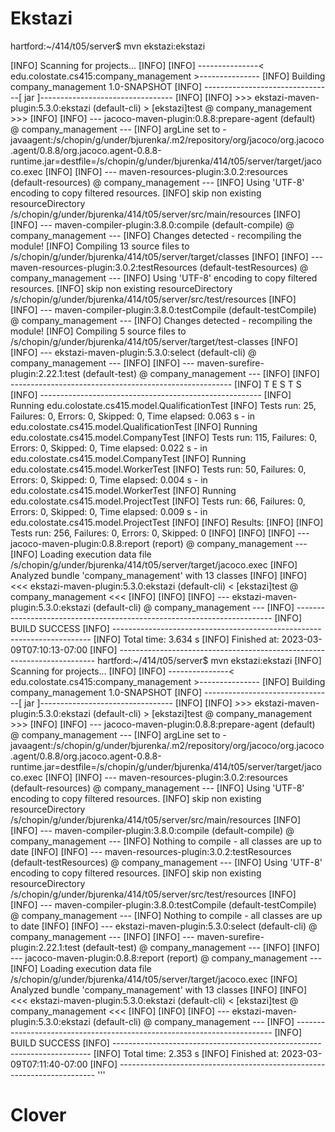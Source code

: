 # Ekstazi

hartford:~/414/t05/server$ mvn ekstazi:ekstazi

[INFO] Scanning for projects...
[INFO] 
[INFO] ---------------< edu.colostate.cs415:company_management >---------------
[INFO] Building company_management 1.0-SNAPSHOT
[INFO] --------------------------------[ jar ]---------------------------------
[INFO] 
[INFO] >>> ekstazi-maven-plugin:5.3.0:ekstazi (default-cli) > [ekstazi]test @ company_management >>>
[INFO] 
[INFO] --- jacoco-maven-plugin:0.8.8:prepare-agent (default) @ company_management ---
[INFO] argLine set to -javaagent:/s/chopin/g/under/bjurenka/.m2/repository/org/jacoco/org.jacoco.agent/0.8.8/org.jacoco.agent-0.8.8-runtime.jar=destfile=/s/chopin/g/under/bjurenka/414/t05/server/target/jacoco.exec
[INFO] 
[INFO] --- maven-resources-plugin:3.0.2:resources (default-resources) @ company_management ---
[INFO] Using 'UTF-8' encoding to copy filtered resources.
[INFO] skip non existing resourceDirectory /s/chopin/g/under/bjurenka/414/t05/server/src/main/resources
[INFO] 
[INFO] --- maven-compiler-plugin:3.8.0:compile (default-compile) @ company_management ---
[INFO] Changes detected - recompiling the module!
[INFO] Compiling 13 source files to /s/chopin/g/under/bjurenka/414/t05/server/target/classes
[INFO] 
[INFO] --- maven-resources-plugin:3.0.2:testResources (default-testResources) @ company_management ---
[INFO] Using 'UTF-8' encoding to copy filtered resources.
[INFO] skip non existing resourceDirectory /s/chopin/g/under/bjurenka/414/t05/server/src/test/resources
[INFO] 
[INFO] --- maven-compiler-plugin:3.8.0:testCompile (default-testCompile) @ company_management ---
[INFO] Changes detected - recompiling the module!
[INFO] Compiling 5 source files to /s/chopin/g/under/bjurenka/414/t05/server/target/test-classes
[INFO] 
[INFO] --- ekstazi-maven-plugin:5.3.0:select (default-cli) @ company_management ---
[INFO] 
[INFO] --- maven-surefire-plugin:2.22.1:test (default-test) @ company_management ---
[INFO] 
[INFO] -------------------------------------------------------
[INFO]  T E S T S
[INFO] -------------------------------------------------------
[INFO] Running edu.colostate.cs415.model.QualificationTest
[INFO] Tests run: 25, Failures: 0, Errors: 0, Skipped: 0, Time elapsed: 0.063 s - in edu.colostate.cs415.model.QualificationTest
[INFO] Running edu.colostate.cs415.model.CompanyTest
[INFO] Tests run: 115, Failures: 0, Errors: 0, Skipped: 0, Time elapsed: 0.022 s - in edu.colostate.cs415.model.CompanyTest
[INFO] Running edu.colostate.cs415.model.WorkerTest
[INFO] Tests run: 50, Failures: 0, Errors: 0, Skipped: 0, Time elapsed: 0.004 s - in edu.colostate.cs415.model.WorkerTest
[INFO] Running edu.colostate.cs415.model.ProjectTest
[INFO] Tests run: 66, Failures: 0, Errors: 0, Skipped: 0, Time elapsed: 0.009 s - in edu.colostate.cs415.model.ProjectTest
[INFO] 
[INFO] Results:
[INFO] 
[INFO] Tests run: 256, Failures: 0, Errors: 0, Skipped: 0
[INFO] 
[INFO] 
[INFO] --- jacoco-maven-plugin:0.8.8:report (report) @ company_management ---
[INFO] Loading execution data file /s/chopin/g/under/bjurenka/414/t05/server/target/jacoco.exec
[INFO] Analyzed bundle 'company_management' with 13 classes
[INFO] 
[INFO] <<< ekstazi-maven-plugin:5.3.0:ekstazi (default-cli) < [ekstazi]test @ company_management <<<
[INFO] 
[INFO] 
[INFO] --- ekstazi-maven-plugin:5.3.0:ekstazi (default-cli) @ company_management ---
[INFO] ------------------------------------------------------------------------
[INFO] BUILD SUCCESS
[INFO] ------------------------------------------------------------------------
[INFO] Total time:  3.634 s
[INFO] Finished at: 2023-03-09T07:10:13-07:00
[INFO] ------------------------------------------------------------------------
hartford:~/414/t05/server$ mvn ekstazi:ekstazi
[INFO] Scanning for projects...
[INFO] 
[INFO] ---------------< edu.colostate.cs415:company_management >---------------
[INFO] Building company_management 1.0-SNAPSHOT
[INFO] --------------------------------[ jar ]---------------------------------
[INFO] 
[INFO] >>> ekstazi-maven-plugin:5.3.0:ekstazi (default-cli) > [ekstazi]test @ company_management >>>
[INFO] 
[INFO] --- jacoco-maven-plugin:0.8.8:prepare-agent (default) @ company_management ---
[INFO] argLine set to -javaagent:/s/chopin/g/under/bjurenka/.m2/repository/org/jacoco/org.jacoco.agent/0.8.8/org.jacoco.agent-0.8.8-runtime.jar=destfile=/s/chopin/g/under/bjurenka/414/t05/server/target/jacoco.exec
[INFO] 
[INFO] --- maven-resources-plugin:3.0.2:resources (default-resources) @ company_management ---
[INFO] Using 'UTF-8' encoding to copy filtered resources.
[INFO] skip non existing resourceDirectory /s/chopin/g/under/bjurenka/414/t05/server/src/main/resources
[INFO] 
[INFO] --- maven-compiler-plugin:3.8.0:compile (default-compile) @ company_management ---
[INFO] Nothing to compile - all classes are up to date
[INFO] 
[INFO] --- maven-resources-plugin:3.0.2:testResources (default-testResources) @ company_management ---
[INFO] Using 'UTF-8' encoding to copy filtered resources.
[INFO] skip non existing resourceDirectory /s/chopin/g/under/bjurenka/414/t05/server/src/test/resources
[INFO] 
[INFO] --- maven-compiler-plugin:3.8.0:testCompile (default-testCompile) @ company_management ---
[INFO] Nothing to compile - all classes are up to date
[INFO] 
[INFO] --- ekstazi-maven-plugin:5.3.0:select (default-cli) @ company_management ---
[INFO] 
[INFO] --- maven-surefire-plugin:2.22.1:test (default-test) @ company_management ---
[INFO] 
[INFO] --- jacoco-maven-plugin:0.8.8:report (report) @ company_management ---
[INFO] Loading execution data file /s/chopin/g/under/bjurenka/414/t05/server/target/jacoco.exec
[INFO] Analyzed bundle 'company_management' with 13 classes
[INFO] 
[INFO] <<< ekstazi-maven-plugin:5.3.0:ekstazi (default-cli) < [ekstazi]test @ company_management <<<
[INFO] 
[INFO] 
[INFO] --- ekstazi-maven-plugin:5.3.0:ekstazi (default-cli) @ company_management ---
[INFO] ------------------------------------------------------------------------
[INFO] BUILD SUCCESS
[INFO] ------------------------------------------------------------------------
[INFO] Total time:  2.353 s
[INFO] Finished at: 2023-03-09T07:11:40-07:00
[INFO] ------------------------------------------------------------------------
''' 
# Clover